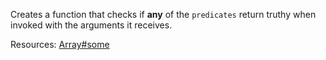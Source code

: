 Creates a function that checks if <strong>any</strong> of the <code>predicates</code> return truthy when invoked with the arguments it receives.

Resources: [Array#some](https://developer.mozilla.org/docs/Web/JavaScript/Reference/Global_Objects/Array/some)
